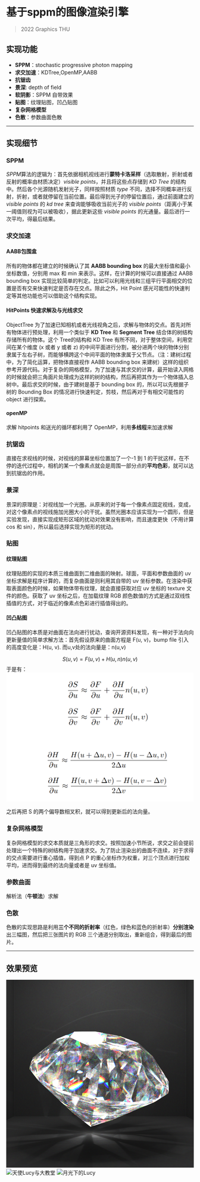 # 基于sppm的图像渲染引擎

> 2022 Graphics THU 

## 实现功能
  - **SPPM**：stochastic progressive photon mapping
  - **求交加速**：KDTree,OpenMP,AABB
  - **抗锯齿**
  - **景深**: depth of field
  - **软阴影**：SPPM 自带效果
  - **贴图**：纹理贴图，凹凸贴图
  - **复杂网格模型**
  - **色散**：参数曲面色散

****

## 实现细节

### SPPM

*SPPM*算法的逻辑为：首先依据相机视线进行**蒙特卡洛采样**（选取散射，折射或者反射的概率由材质决定）*visible points*，并且将这些点存储到 *KD Tree* 的结构中。然后各个光源随机发射光子，同样按照材质 *type* 不同，选择不同概率进行反射，折射，或者就停留在当前位置。最后得到光子的停留位置后，通过前面建立的 *visible points* 的 *kd tree* 来查询能够吸收当前光子的 *visible points*（距离小于某一阈值则视为可以被吸收），据此更新这些 *visible points* 的光通量。最后进行一次平均，得最后结果。


### 求交加速

#### AABB包围盒

所有的物体都在建立的时候确认了其 **AABB bounding box** 的最大坐标值和最小坐标数值，分别用 max 和 min 来表示。这样，在计算的时候可以直接通过 AABB bounding box 实现比较简单的判定。比如可以利用光线和三组平行平面相交的位置是否有交来快速判定是否存在交点。除此之外，Hit Point 感光可能性的快速判定等其他功能也可以借助这个结构实现。

#### HitPoints 快速求解及与光线求交

ObjectTree 为了加速已知相机或者光线视角之后，求解与物体的交点。首先对所有物体进行预处理，利用一个类似于 **KD Tree** 和 **Segment Tree** 结合体的树结构存储所有的物体。这个 Tree的结构和 KD Tree 有所不同，对于整体空间，利用空间在某个维度 (x 或者 y 或者 z) 的中间平面进行分割，被分进两个块的物体分别隶属于左右子树，而能够横跨这个中间平面的物体隶属于父节点。（注：建树过程中，为了简化运算，把物体直接视作 AABB bounding box 来建树）这样的组织参考开源代码。对于复杂的网格模型，为了加速与其求交的计算，最开始读入网格的时候就会把三角面片处理成为这样的树的结构，然后再把其作为一个物体插入总树中。最后求交的时候，由于建树是基于 bounding box 的，所以可以先根据子树的 Bounding Box 的情况进行快速判定，剪枝，然后再对于有相交可能性的 object 进行探索。

#### openMP

求解 hitpoints 和送光的循环都利用了 OpenMP，利用**多线程**来加速求解

### 抗锯齿
直接在求视线的时候，对视线的屏幕坐标位置加了一个-1 到 1 的干扰这样，在不停的迭代过程中，相机的某一个像素点就会是周围一部分点的**平均色彩**，就可以达到抗锯齿的作用。

### 景深
景深的原理是：对视线加一个光圈。从原来的对于每一个像素点固定视线，变成，对这个像素点的视线施加光圈大小的干扰。虽然光圈本应该实现为一个圆形，但是实验发现，直接实现成矩形区域的扰动对效果没有影响，而且速度更快（不用计算 cos 和 sin），所以最后选择实现为矩形的扰动。

### 贴图

#### 纹理贴图

纹理贴图的实现的本质三维曲面到二维曲面的映射。球面，平面和参数曲面的 uv 坐标求解是程序计算的，而复杂曲面是则利用其自带的 uv 坐标参数。在渲染中获取表面颜色的时候，如果物体带有纹理，就会直接获取对应 uv 坐标的 texture 文件的颜色。获取了 uv 坐标之后，在加载纹理 RGB 颜色数值的方式是通过双线性插值的方式，对于临近的像素点色彩进行插值得出的。

#### 凹凸贴图
凹凸贴图的本质是对曲面在法向进行扰动，查询开源资料发现，有一种对于法向向更新量值的简单求解方法：首先假设原来的曲面方程是 F(u, v)，bump file 引入的高度变化是：H(u, v). 而u,v处的法向量是：n(u,v)

$$S(u, v) = F(u, v) + H(u, n)n(u, v)$$
于是有：
![](2022-12-08-21-29-23.png)

之后再把 S 的两个偏导数相叉积，就可以得到更新后的法向量。

### 复杂网格模型

复杂网格模型的求交本质就是三角形的求交。按照加速小节所说，求交之前会提前处理出一个特殊的树结构用于加速求交。为了防止渲染出的曲面不连续，对于求得的交点需要进行重心插值，得到点 P 的重心坐标作为权重，对三个顶点进行加权平均，进而得到最终的法向量或者是 uv 坐标值。

### 参数曲面
解析法（**牛顿法**）求解

### 色散
色散的实现思路是利用**三个不同的折射率**（红色，绿色和蓝色的折射率）**分别渲染**出三幅图，然后把三张图片的 RGB 三个通道分别取出，重新组合，得到最后的图片。

****

## 效果预览
![钻石](./Result/dispersion.bmp)
![天使Lucy与大教堂](./Result/mesh.bmp)
![月光下的Lucy](./Result/final.bmp)

